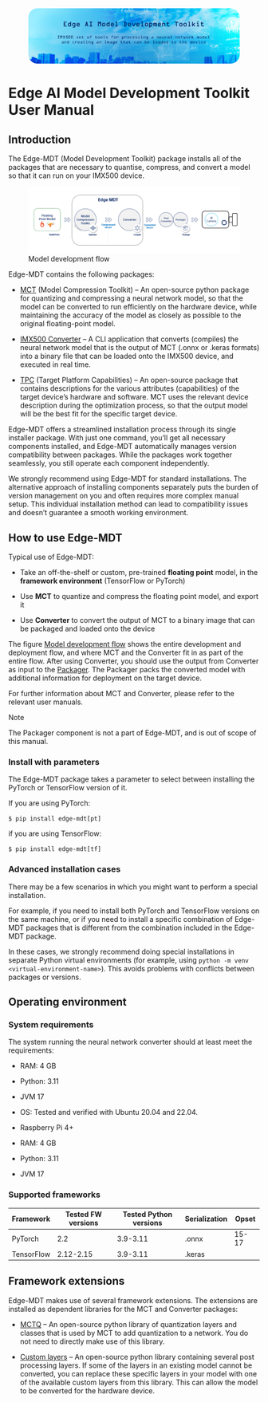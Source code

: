 ## 

<figure>
<img src="docs/images/EdgeMDT-header-image-small.png"
alt="Edge-MDT header" />
</figure>

# Edge AI Model Development Toolkit User Manual

## Introduction

The Edge-MDT (Model Development Toolkit) package installs all of the
packages that are necessary to quantise, compress, and convert a model
so that it can run on your IMX500 device.

<figure id="model-dev-flow">
<img src="docs/images/EdgeMDT-blocks.png"
alt="Flowchart showing the model development, conversion, and deployment flow from the framework environment to the AI Camera" />
<figcaption>Model development flow</figcaption>
</figure>

Edge-MDT contains the following packages:

- [MCT](https://github.com/sony/model_optimization) (Model Compression
  Toolkit) – An open-source python package for quantizing and
  compressing a neural network model, so that the model can be converted
  to run efficiently on the hardware device, while maintaining the
  accuracy of the model as closely as possible to the original
  floating-point model.

- [IMX500
  Converter](https://developer.aitrios.sony-semicon.com/en/raspberrypi-ai-camera/documentation/imx500-converter)
  – A CLI application that converts (compiles) the neural network model
  that is the output of MCT (.onnx or .keras formats) into a binary file
  that can be loaded onto the IMX500 device, and executed in real time.

- [TPC](https://github.com/SonySemiconductorSolutions/aitrios-edge-mdt-tpc)
  (Target Platform Capabilities) – An open-source package that contains
  descriptions for the various attributes (capabilities) of the target
  device’s hardware and software. MCT uses the relevant device
  description during the optimization process, so that the output model
  will be the best fit for the specific target device.

Edge-MDT offers a streamlined installation process through its single
installer package. With just one command, you’ll get all necessary
components installed, and Edge-MDT automatically manages version
compatibility between packages. While the packages work together
seamlessly, you still operate each component independently.

We strongly recommend using Edge-MDT for standard installations. The
alternative approach of installing components separately puts the burden
of version management on you and often requires more complex manual
setup. This individual installation method can lead to compatibility
issues and doesn’t guarantee a smooth working environment.

## How to use Edge-MDT

Typical use of Edge-MDT:

- Take an off-the-shelf or custom, pre-trained **floating point** model,
  in the **framework environment** (TensorFlow or PyTorch)

- Use **MCT** to quantize and compress the floating point model, and
  export it

- Use **Converter** to convert the output of MCT to a binary image that
  can be packaged and loaded onto the device

The figure [Model development flow](#model-dev-flow) shows the entire
development and deployment flow, and where MCT and the Converter fit in
as part of the entire flow. After using Converter, you should use the
output from Converter as input to the
[Packager](https://developer.aitrios.sony-semicon.com/en/raspberrypi-ai-camera/documentation/imx500-packager).
The Packager packs the converted model with additional information for
deployment on the target device.

For further information about MCT and Converter, please refer to the
relevant user manuals.

> [!NOTE]
> The Packager component is not a part of Edge-MDT, and is out of scope
> of this manual.

### Install with parameters

The Edge-MDT package takes a parameter to select between installing the
PyTorch or TensorFlow version of it.

If you are using PyTorch:

    $ pip install edge-mdt[pt]

if you are using TensorFlow:

    $ pip install edge-mdt[tf]

### Advanced installation cases

There may be a few scenarios in which you might want to perform a
special installation.

For example, if you need to install both PyTorch and TensorFlow versions
on the same machine, or if you need to install a specific combination of
Edge-MDT packages that is different from the combination included in the
Edge-MDT package.

In these cases, we strongly recommend doing special installations in
separate Python virtual environments (for example, using
`python -m venv <virtual-environment-name>`). This avoids problems with
conflicts between packages or versions.

## Operating environment

### System requirements

The system running the neural network converter should at least meet the
requirements:

- RAM: 4 GB

- Python: 3.11

- JVM 17

- OS: Tested and verified with Ubuntu 20.04 and 22.04.

<!-- -->

- Raspberry Pi 4+

- RAM: 4 GB

- Python: 3.11

- JVM 17

### Supported frameworks

| **Framework** | **Tested FW versions** | **Tested Python versions** | **Serialization** | **Opset** |
|----|----|----|----|----|
| PyTorch | 2.2 | 3.9-3.11 | .onnx | 15-17 |
| TensorFlow | 2.12-2.15 | 3.9-3.11 | .keras |  |

## Framework extensions

Edge-MDT makes use of several framework extensions. The extensions are
installed as dependent libraries for the MCT and Converter packages:

- [MCTQ](https://github.com/sony/mct_quantizers) – An open-source python
  library of quantization layers and classes that is used by MCT to add
  quantization to a network. You do not need to directly make use of
  this library.

- [Custom layers](https://github.com/sony/custom_layers) – An
  open-source python library containing several post processing layers.
  If some of the layers in an existing model cannot be converted, you
  can replace these specific layers in your model with one of the
  available custom layers from this library. This can allow the model to
  be converted for the hardware device.
